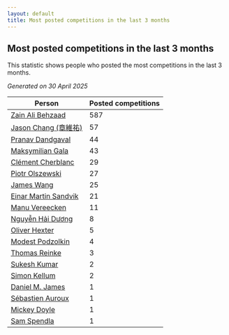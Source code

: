 ```yaml
---
layout: default
title: Most posted competitions in the last 3 months
---
```

## Most posted competitions in the last 3 months
This statistic shows people who posted the most competitions in the last 3 months.

*Generated on 30 April 2025*

| Person | Posted competitions |
| --- | --- |
| [Zain Ali Behzaad](https://www.worldcubeassociation.org/persons/2019BEHZ01) | 587 |
| [Jason Chang (章維祐)](https://www.worldcubeassociation.org/persons/2023CHAN15) | 57 |
| [Pranav Dandgaval](https://www.worldcubeassociation.org/persons/2017DAND01) | 44 |
| [Maksymilian Gala](https://www.worldcubeassociation.org/persons/2022GALA01) | 43 |
| [Clément Cherblanc](https://www.worldcubeassociation.org/persons/2014CHER05) | 29 |
| [Piotr Olszewski](https://www.worldcubeassociation.org/persons/2013OLSZ02) | 27 |
| [James Wang](https://www.worldcubeassociation.org/persons/2015WANG87) | 25 |
| [Einar Martin Sandvik](https://www.worldcubeassociation.org/persons/2018SAND22) | 21 |
| [Manu Vereecken](https://www.worldcubeassociation.org/persons/2010VERE01) | 11 |
| [Nguyễn Hải Dương](https://www.worldcubeassociation.org/persons/2018DUON07) | 8 |
| [Oliver Hexter](https://www.worldcubeassociation.org/persons/2022HEXT01) | 5 |
| [Modest Podzolkin](https://www.worldcubeassociation.org/persons/2017PODZ01) | 4 |
| [Thomas Reinke](https://www.worldcubeassociation.org/persons/2018REIN04) | 3 |
| [Sukesh Kumar](https://www.worldcubeassociation.org/persons/2017KUMA30) | 2 |
| [Simon Kellum](https://www.worldcubeassociation.org/persons/2016KELL12) | 2 |
| [Daniel M. James](https://www.worldcubeassociation.org/persons/2012JAME04) | 1 |
| [Sébastien Auroux](https://www.worldcubeassociation.org/persons/2008AURO01) | 1 |
| [Mickey Doyle](https://www.worldcubeassociation.org/persons/2021DOYL02) | 1 |
| [Sam Spendla](https://www.worldcubeassociation.org/persons/2015SPEN01) | 1 |

